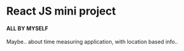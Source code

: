 # React JS mini project 

#### ALL BY MYSELF

Maybe.. about time measuring application, with location based info..